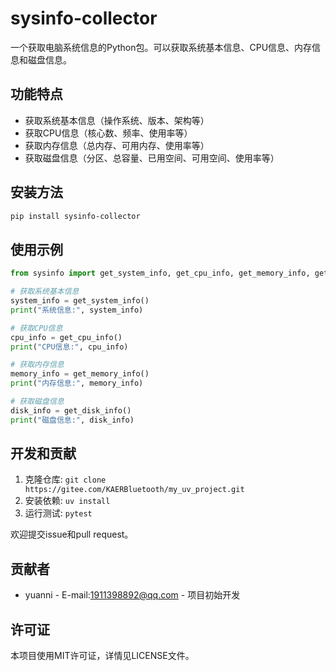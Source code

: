 # sysinfo-collector

一个获取电脑系统信息的Python包。可以获取系统基本信息、CPU信息、内存信息和磁盘信息。

## 功能特点

- 获取系统基本信息（操作系统、版本、架构等）
- 获取CPU信息（核心数、频率、使用率等）
- 获取内存信息（总内存、可用内存、使用率等）
- 获取磁盘信息（分区、总容量、已用空间、可用空间、使用率等）

## 安装方法

```bash
pip install sysinfo-collector
```

## 使用示例

```python
from sysinfo import get_system_info, get_cpu_info, get_memory_info, get_disk_info

# 获取系统基本信息
system_info = get_system_info()
print("系统信息:", system_info)

# 获取CPU信息
cpu_info = get_cpu_info()
print("CPU信息:", cpu_info)

# 获取内存信息
memory_info = get_memory_info()
print("内存信息:", memory_info)

# 获取磁盘信息
disk_info = get_disk_info()
print("磁盘信息:", disk_info)
```

## 开发和贡献

1. 克隆仓库: `git clone https://gitee.com/KAERBluetooth/my_uv_project.git`
2. 安装依赖: `uv install`
3. 运行测试: `pytest`

欢迎提交issue和pull request。


## 贡献者

- yuanni - E-mail:1911398892@qq.com - 项目初始开发

## 许可证

本项目使用MIT许可证，详情见LICENSE文件。